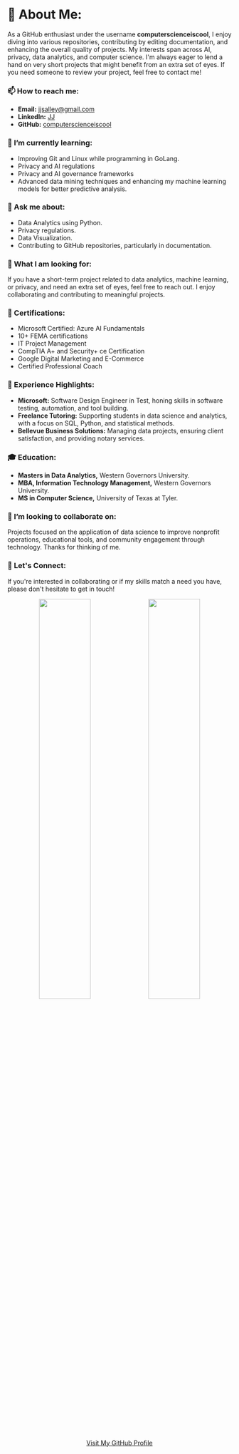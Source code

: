 # 👀 About Me: 
As a GitHub enthusiast under the username **computerscienceiscool**, I enjoy diving into various repositories, contributing by editing documentation, and enhancing the overall quality of projects. My interests span across AI, privacy, data analytics, and computer science. I'm always eager to lend a hand on very short projects that might benefit from an extra set of eyes. If you need someone to review your project, feel free to contact me!                                                                                                       
               
### 📫 How to reach me:                           
- **Email:** jjsalley@gmail.com                               
- **LinkedIn:** [JJ](https://www.linkedin.com/in/jjsalley)                                        
- **GitHub:** [computerscienceiscool](https://github.com/computerscienceiscool)                                

### 🌱 I’m currently learning:
- Improving Git and Linux while programming in GoLang.
- Privacy and AI regulations
- Privacy and AI governance frameworks
- Advanced data mining techniques and enhancing my machine learning models for better predictive analysis.

### 💬 Ask me about:
- Data Analytics using Python.
- Privacy regulations.
- Data Visualization.
- Contributing to GitHub repositories, particularly in documentation. 

### 🤔 What I am looking for:
If you have a short-term project related to data analytics, machine learning, or privacy, and need an extra set of eyes, feel free to reach out. I enjoy collaborating and contributing to meaningful projects.

### 📄 Certifications:
- Microsoft Certified: Azure AI Fundamentals 
- 10+ FEMA certifications
- IT Project Management
- CompTIA A+ and Security+ ce Certification               
- Google Digital Marketing and E-Commerce
- Certified Professional Coach 

### 💼 Experience Highlights:
- **Microsoft:** Software Design Engineer in Test, honing skills in software testing, automation, and tool building.              
- **Freelance Tutoring:** Supporting students in data science and analytics, with a focus on SQL, Python, and statistical methods.
- **Bellevue Business Solutions:** Managing data projects, ensuring client satisfaction, and providing notary services.

### 🎓 Education:
- **Masters in Data Analytics,** Western Governors University.
- **MBA, Information Technology Management,** Western Governors University.
- **MS in Computer Science,** University of Texas at Tyler.

### 👯 I’m looking to collaborate on:
Projects focused on the application of data science to improve nonprofit operations, educational tools, and community engagement through technology.  Thanks for thinking of me.

### 🤝 Let's Connect:
If you're interested in collaborating or if my skills match a need you have, please don't hesitate to get in touch!


<p align="center">
  <img width="48%" src="https://github-readme-stats.vercel.app/api?username=computerscienceiscool&show_icons=true&rank_icon=github&theme=transparent" />
  <img width="48%" src="https://github-readme-streak-stats.herokuapp.com/?user=computerscienceiscool" />
</p>

<div align="center">
  <a href="https://github.com/computerscienceiscool">Visit My GitHub Profile</a>
</div>
